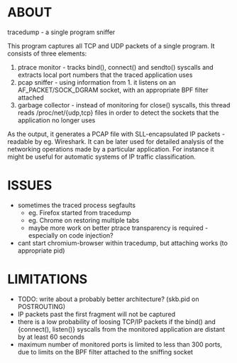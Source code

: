 ABOUT
=====

tracedump - a single program sniffer

This program captures all TCP and UDP packets of a single program. It consists of three elements:

 1. ptrace monitor - tracks bind(), connect() and sendto() syscalls and extracts local port numbers
    that the traced application uses
 2. pcap sniffer - using information from 1. it listens on an AF_PACKET/SOCK_DGRAM socket, with an
    appropriate BPF filter attached
 3. garbage collector - instead of monitoring for close() syscalls, this thread reads
    /proc/net/{udp,tcp} files in order to detect the sockets that the application no longer uses

As the output, it generates a PCAP file with SLL-encapsulated IP packets - readable by eg.
Wireshark. It can be later used for detailed analysis of the networking operations made by a
particular application. For instance it might be useful for automatic systems of IP traffic
classification.

ISSUES
======

 * sometimes the traced process segfaults
   * eg. Firefox started from tracedump
   * eg. Chrome on restoring multiple tabs
   * maybe more work on better ptrace transparency is required - especially on code injection?
 * cant start chromium-browser within tracedump, but attaching works (to appropriate pid)

LIMITATIONS
===========

 * TODO: write about a probably better architecture? (skb.pid on POSTROUTING)
 * IP packets past the first fragment will not be captured
 * there is a low probability of loosing TCP/IP packets if the bind() and {connect(), listen()}
   syscalls from the monitored application are distant by at least 60 seconds
 * maximum number of monitored ports is limited to less than 300 ports, due to limits on the
   BPF filter attached to the sniffing socket
